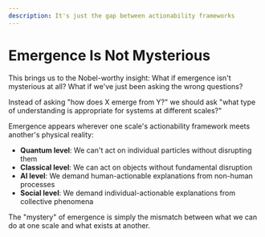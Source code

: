 ```yaml
---
description: It's just the gap between actionability frameworks
---
```


# Emergence Is Not Mysterious

This brings us to the Nobel-worthy insight: What if emergence isn't mysterious at all? What if we've just been asking the wrong questions?

Instead of asking "how does X emerge from Y?" we should ask "what type of understanding is appropriate for systems at different scales?"

Emergence appears wherever one scale's actionability framework meets another's physical reality:

* **Quantum level**: We can't act on individual particles without disrupting them
* **Classical level**: We can act on objects without fundamental disruption
* **AI level**: We demand human-actionable explanations from non-human processes
* **Social level**: We demand individual-actionable explanations from collective phenomena

The "mystery" of emergence is simply the mismatch between what we can do at one scale and what exists at another.
